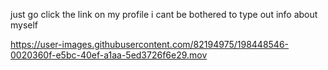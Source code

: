just go click the link on my profile i cant be bothered to type out info about myself
 
https://user-images.githubusercontent.com/82194975/198448546-0020360f-e5bc-40ef-a1aa-5ed3726f6e29.mov

